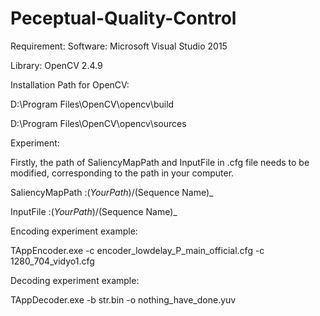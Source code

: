 # Peceptual-Quality-Control

Requirement:
Software: Microsoft Visual Studio 2015

Library: OpenCV 2.4.9

Installation Path for OpenCV:

D:\Program Files\OpenCV\opencv\build

D:\Program Files\OpenCV\opencv\sources

Experiment:

Firstly, the path of SaliencyMapPath and InputFile in .cfg file needs to be modified, corresponding to the path in your computer.

SaliencyMapPath     :$(Your Path)/$(Sequence Name)_

InputFile           :$(Your Path)/$(Sequence Name)_


Encoding experiment example:

TAppEncoder.exe -c encoder_lowdelay_P_main_official.cfg -c 1280_704_vidyo1.cfg

Decoding experiment example:

TAppDecoder.exe -b str.bin -o nothing_have_done.yuv
